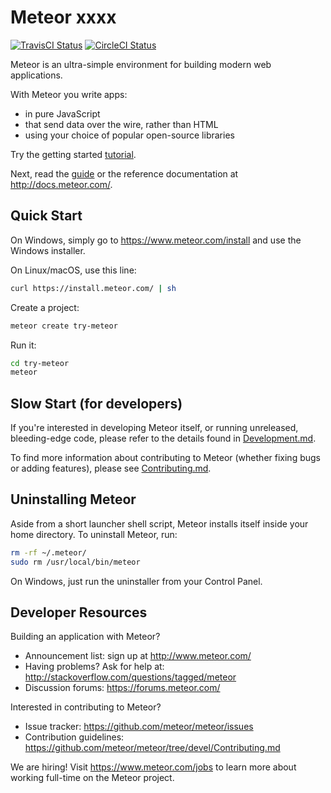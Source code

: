 # Meteor xxxx

[![TravisCI Status](https://travis-ci.org/meteor/meteor.svg?branch=devel)](https://travis-ci.org/meteor/meteor)
[![CircleCI Status](https://circleci.com/gh/meteor/meteor/tree/devel.svg?style=shield&circle-token=c2d3c041506bd493ef3795ffa4448684cfce97b8)](https://circleci.com/gh/meteor/meteor/tree/devel)

Meteor is an ultra-simple environment for building modern web
applications.

With Meteor you write apps:

* in pure JavaScript
* that send data over the wire, rather than HTML
* using your choice of popular open-source libraries

Try the getting started [tutorial](https://www.meteor.com/try).

Next, read the [guide](http://guide.meteor.com) or the reference documentation at http://docs.meteor.com/.

## Quick Start

On Windows, simply go to https://www.meteor.com/install and use the Windows installer.

On Linux/macOS, use this line:

```bash
curl https://install.meteor.com/ | sh
```

Create a project:

```bash
meteor create try-meteor
```

Run it:

```bash
cd try-meteor
meteor
```

## Slow Start (for developers)

If you're interested in developing Meteor itself, or running unreleased,
bleeding-edge code, please refer to the details found in
[Development.md](Development.md).

To find more information about contributing to Meteor (whether fixing bugs or
adding features), please see [Contributing.md](Contributing.md).

## Uninstalling Meteor

Aside from a short launcher shell script, Meteor installs itself inside your
home directory. To uninstall Meteor, run:

```bash
rm -rf ~/.meteor/
sudo rm /usr/local/bin/meteor
```

On Windows, just run the uninstaller from your Control Panel.

## Developer Resources

Building an application with Meteor?

* Announcement list: sign up at http://www.meteor.com/
* Having problems? Ask for help at: http://stackoverflow.com/questions/tagged/meteor
* Discussion forums: https://forums.meteor.com/

Interested in contributing to Meteor?

* Issue tracker: https://github.com/meteor/meteor/issues
* Contribution guidelines: https://github.com/meteor/meteor/tree/devel/Contributing.md

We are hiring!  Visit https://www.meteor.com/jobs to
learn more about working full-time on the Meteor project.
